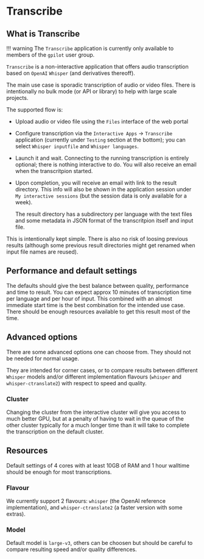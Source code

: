 # Transcribe

## What is Transcribe

!!! warning
    The `Transcribe` application is currently only available to members of the `gpilot` user group.

`Transcribe` is a non-interactive application that offers audio transcription based on `OpenAI` `Whisper` (and derivatives thereoff).

The main use case is sporadic transcription of audio or video files. There is intentionally no bulk mode (or API or library)
to help with large scale projects.

The supported flow is:

- Upload audio or video file using the `Files` interface of the web portal

- Configure transcription via the `Interactive Apps` -> `Transcribe` application (currently under `Testing` section at the bottom);
  you can select `Whisper inputfile` and `Whisper languages`.

- Launch it and wait. Connecting to the running transcription is entirely optional; there is nothing interactive to do.
  You will also receive an email when the transcritpion started.

- Upon completion, you will receive an email with link to the result directory. This info will also be shown in the application session under
  `My interactive sessions` (but the session data is only available for a week).

  The result directory has a subdirectory per language with the text files and some metadata in JSON format of the transcritpion itself and input file.


This is intentionally kept simple. There is also no risk of loosing previous results
(although some previous result directories might get renamed when input file names are reused).

## Performance and default settings

The defaults should give the best balance between quality, performance and time to result.
You can expect approx 10 minutes of transcription time per language and per hour of input.
This combined with an almost immediate start time is the best combination for the intended use case.
There should be enough resources available to get this result most of the time.

## Advanced options

There are some advanced options one can choose from. They should not be needed for normal usage.

They are intended for corner cases, or to compare results between different `Whisper` models and/or different implementation flavours
(`whisper` and `whisper-ctranslate2`) with respect to speed and quality.

### Cluster

Changing the cluster from the interactive cluster will give you access to much better GPU,
but at a penalty of having to wait in the queue of the other cluster typically for a much longer time
than it will take to complete the transcription on the default cluster.

## Resources

Default settings of 4 cores with at least 10GB of RAM and 1 hour walltime should be enough for most transcriptions.

### Flavour

We currently support 2 flavours: `whisper` (the OpenAI reference implementation), and `whisper-ctranslate2`
(a faster version with some extras).

### Model

Default model is `large-v3`, others can be choosen but should be careful to compare resulting speed and/or quality differences.
